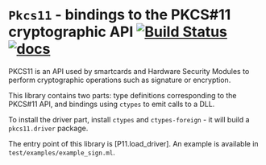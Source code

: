 `Pkcs11` - bindings to the PKCS#11 cryptographic API [![Build Status](https://travis-ci.org/cryptosense/pkcs11.svg?branch=master)](https://travis-ci.org/cryptosense/pkcs11) [![docs](https://img.shields.io/badge/doc-online-blue.svg)](https://cryptosense.github.io/pkcs11/doc/)
====================================================

PKCS11 is an API used by smartcards and Hardware Security Modules to perform
cryptographic operations such as signature or encryption.

This library contains two parts: type definitions corresponding to the PKCS#11
API, and bindings using `ctypes` to emit calls to a DLL.

To install the driver part, install `ctypes` and `ctypes-foreign` - it will
build a `pkcs11.driver` package.

The entry point of this library is [P11.load_driver]. An example is available in
`test/examples/example_sign.ml`.

